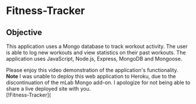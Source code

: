 # Fitness-Tracker

## Objective
This application uses a Mongo database to track workout activity. The user is able to log new workouts and view statistics on their past workouts. The application uses JavaScript, Node.js, Express, MongoDB and Mongoose.  

Please enjoy this video demonstration of the application's functionality.   
**Note** I was unable to deploy this web application to Heroku, due to the discontinuation of the mLab Mongo add-on. I apologize for not being able to share a live deployed site with you.   
[!Fitness-Tracker](
